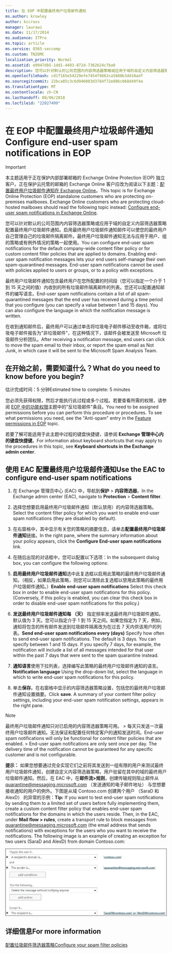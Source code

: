 ```yaml
---
title: 在 EOP 中配置最终用户垃圾邮件通知
ms.author: krowley
author: kccross
manager: laurawi
ms.date: 11/17/2014
ms.audience: ITPro
ms.topic: article
ms.service: O365-seccomp
ms.custom: TN2DMC
localization_priority: Normal
ms.assetid: e9947db5-1dd1-4493-872d-7362b24c7ba0
description: 您可以针对默认的公司范围内内容筛选器策略或应用于域的自定义内容筛选器策略配置最终用户垃圾邮件通知。
ms.openlocfilehash: cd1f165e54229efe7454f9662ca5880b3dd10adf
ms.sourcegitcommit: 22bca85c3c6d946083d3784f72e886c068d49f4a
ms.translationtype: MT
ms.contentlocale: zh-CN
ms.lasthandoff: 08/06/2018
ms.locfileid: "22027499"
---
```

# <a name="configure-end-user-spam-notifications-in-eop"></a><span data-ttu-id="6b9fe-103">在 EOP 中配置最终用户垃圾邮件通知</span><span class="sxs-lookup"><span data-stu-id="6b9fe-103">Configure end-user spam notifications in EOP</span></span>
  
> [!IMPORTANT]
> <span data-ttu-id="6b9fe-p101">本主题适用于正在保护内部部署邮箱的 Exchange Online Protection (EOP) 独立客户。正在保护云托管的邮箱的 Exchange Online 客户应改为阅读以下主题：[配置最终用户垃圾邮件通知在 Exchange Online](configure-end-user-spam-notifications-in-exchange-online.md)。</span><span class="sxs-lookup"><span data-stu-id="6b9fe-p101">This topic is for Exchange Online Protection (EOP) standalone customers who are protecting on-premises mailboxes. Exchange Online customers who are protecting cloud-hosted mailboxes should read the following topic instead: [Configure end-user spam notifications in Exchange Online](configure-end-user-spam-notifications-in-exchange-online.md).</span></span> 
  
<span data-ttu-id="6b9fe-p102">您可以针对默认的公司范围内内容筛选器策略或应用于域的自定义内容筛选器策略配置最终用户垃圾邮件通知。启用最终用户垃圾邮件通知邮件可以使您的最终用户自己管理自己的垃圾邮件隔离邮件。最终用户垃圾邮件通知无法与应用于用户、组的策略或有例外情况的策略一起使用。</span><span class="sxs-lookup"><span data-stu-id="6b9fe-p102">You can configure end-user spam notifications for the default company-wide content filter policy or for custom content filter policies that are applied to domains. Enabling end-user spam notification messages lets your end users self-manage their own spam-quarantined messages. End-user spam notifications cannot be used with policies applied to users or groups, or to a policy with exceptions.</span></span>
  
<span data-ttu-id="6b9fe-p103">最终用户垃圾邮件通知包含最终用户在您所配置的时间段（您可以指定一个介于 1 到 15 天之间的值）内收到的所有垃圾邮件隔离邮件的列表。您还可以配置通知邮件的编写语言。</span><span class="sxs-lookup"><span data-stu-id="6b9fe-p103">End-user spam notifications contain a list of all spam-quarantined messages that the end user has received during a time period that you configure (you can specify a value between 1 and 15 days). You can also configure the language in which the notification message is written.</span></span>
  
<span data-ttu-id="6b9fe-111">在收到通知邮件后，最终用户可以通过单击将垃圾电子邮件移动至收件箱，或将垃圾电子邮件报告为"非垃圾邮件"，在这种情况下，该邮件会被发送至 Microsoft 垃圾邮件分析团队。</span><span class="sxs-lookup"><span data-stu-id="6b9fe-111">After receiving a notification message, end users can click to move the spam email to their inbox, or report the spam email as Not Junk, in which case it will be sent to the Microsoft Spam Analysis Team.</span></span>
  
## <a name="what-do-you-need-to-know-before-you-begin"></a><span data-ttu-id="6b9fe-112">在开始之前，需要知道什么？</span><span class="sxs-lookup"><span data-stu-id="6b9fe-112">What do you need to know before you begin?</span></span>
<span data-ttu-id="6b9fe-113"><a name="sectionSection0"> </a></span><span class="sxs-lookup"><span data-stu-id="6b9fe-113"></span></span>

<span data-ttu-id="6b9fe-114">估计完成时间：5 分钟</span><span class="sxs-lookup"><span data-stu-id="6b9fe-114">Estimated time to complete: 5 minutes</span></span>
  
<span data-ttu-id="6b9fe-p104">您必须先获得权限，然后才能执行此过程或多个过程。若要查看所需的权限，请参阅 [EOP 中的功能权限](eop/feature-permissions-in-eop.md)主题中的"反垃圾邮件"条目。</span><span class="sxs-lookup"><span data-stu-id="6b9fe-p104">You need to be assigned permissions before you can perform this procedure or procedures. To see what permissions you need, see the "Anti-spam" entry in the [Feature permissions in EOP](eop/feature-permissions-in-eop.md) topic.</span></span> 
  
<span data-ttu-id="6b9fe-117">若要了解可能适用于此主题中过程的键盘快捷键，请参阅 **Exchange 管理中心内的键盘快捷键**。</span><span class="sxs-lookup"><span data-stu-id="6b9fe-117">For information about keyboard shortcuts that may apply to the procedures in this topic, see **Keyboard shortcuts in the Exchange admin center**.</span></span>
  
## <a name="use-the-eac-to-configure-end-user-spam-notifications"></a><span data-ttu-id="6b9fe-118">使用 EAC 配置最终用户垃圾邮件通知</span><span class="sxs-lookup"><span data-stu-id="6b9fe-118">Use the EAC to configure end-user spam notifications</span></span>

1. <span data-ttu-id="6b9fe-119">在 Exchange 管理员中心 (EAC) 中，导航到**保护** \> **内容筛选器**。</span><span class="sxs-lookup"><span data-stu-id="6b9fe-119">In the Exchange admin center (EAC), navigate to **Protection** \> **Content filter**.</span></span>
    
2. <span data-ttu-id="6b9fe-120">选择您想要启用最终用户垃圾邮件通知（默认禁用）的内容筛选器策略。</span><span class="sxs-lookup"><span data-stu-id="6b9fe-120">Select the content filter policy for which you want to enable end-user spam notifications (they are disabled by default).</span></span>
    
3. <span data-ttu-id="6b9fe-121">在右窗格中，其中显示有关您的策略的摘要信息，请单击**配置最终用户垃圾邮件通知**链接。</span><span class="sxs-lookup"><span data-stu-id="6b9fe-121">In the right pane, where the summary information about your policy appears, click the **Configure End-user spam notifications** link.</span></span> 
    
4. <span data-ttu-id="6b9fe-122">在随后出现的对话框中，您可以配置以下选项：</span><span class="sxs-lookup"><span data-stu-id="6b9fe-122">In the subsequent dialog box, you can configure the following options:</span></span>
    
1. <span data-ttu-id="6b9fe-p105">**启用最终用户垃圾邮件通知**选中此复选框以启用此策略的最终用户垃圾邮件通知。（相反，如果启用此策略，则您可以清除此复选框以禁用此策略的最终用户垃圾邮件通知。）</span><span class="sxs-lookup"><span data-stu-id="6b9fe-p105">**Enable end-user spam notifications** Select this check box in order to enable end-user spam notifications for this policy. (Conversely, if this policy is enabled, you can clear this check box in order to disable end-user spam notifications for this policy.)</span></span> 
    
2. <span data-ttu-id="6b9fe-p106">**发送最终用户垃圾邮件通知每 （天）** 指定频率发送最终用户垃圾邮件通知。默认值为 3 天。您可以指定介于 1 到 15 天之间。如果您指定为 7 天，例如，通知将包含的所有邮件发送到垃圾邮件隔离改为在过去 7 天内供该用户的列表。</span><span class="sxs-lookup"><span data-stu-id="6b9fe-p106">**Send end-user spam notifications every (days)** Specify how often to send end-user spam notifications. The default is 3 days. You can specify between 1 and 15 days. If you specify 7 days, for example, the notification will include a list of all messages intended for that user within the past 7 days that were sent to the spam quarantine instead.</span></span> 
    
3. <span data-ttu-id="6b9fe-129">**通知语言**使用下拉列表，选择编写此策略的最终用户垃圾邮件通知的语言。</span><span class="sxs-lookup"><span data-stu-id="6b9fe-129">**Notification language** Using the drop-down list, select the language in which to write end-user spam notifications for this policy.</span></span> 
    
5. <span data-ttu-id="6b9fe-p107">单击**保存**。在右窗格中显示的内容筛选器策略设置，包括您的最终用户垃圾邮件通知设置摘要。</span><span class="sxs-lookup"><span data-stu-id="6b9fe-p107">Click **save**. A summary of your content filter policy settings, including your end-user spam notification settings, appears in the right pane.</span></span>
    
> [!NOTE]
>  <span data-ttu-id="6b9fe-p108">最终用户垃圾邮件通知只对已启用的内容筛选器策略可用。 >  每天只发送一次最终用户垃圾邮件通知。无法保证和配置任何特定客户的通知发送时间。</span><span class="sxs-lookup"><span data-stu-id="6b9fe-p108">End-user spam notifications will only be functional for content filter policies that are enabled. >  End-user spam notifications are only sent once per day. The delivery time of the notification cannot be guaranteed for any specific customer and is not configurable.</span></span> 
  
 <span data-ttu-id="6b9fe-p109">**提示：** 如果您想要通过完全实现它们之前将其发送到一组有限的用户来测试最终用户垃圾邮件通知，创建自定义内容筛选器策略，用户驻留在其中的域的最终用户垃圾邮件通知。然后，在 EAC 中，在**邮件流\>规则**，创建传输规则阻止邮件从 quarantine@messaging.microsoft.com （发送通知的电子邮件地址） 与您想要接收通知的用户的例外。下图是从域 Contoso.com 创建两个用户 （SaraD 和 AlexD） 的异常的示例：</span><span class="sxs-lookup"><span data-stu-id="6b9fe-p109">**Tip:** If you want to test end-user spam notifications by sending them to a limited set of users before fully implementing them, create a custom content filter policy that enables end-user spam notifications for the domains in which the users reside. Then, in the EAC, under **Mail flow \> rules**, create a transport rule to block messages from quarantine@messaging.microsoft.com (the email address that sends notifications) with exceptions for the users who you want to receive the notifications. The following image is an example of creating an exception for two users (SaraD and AlexD) from domain Contoso.com:</span></span> 
  
![测试最终用户垃圾邮件通知的传输规则](media/EOP-ESN-testspecificusers.jpg)
  
## <a name="for-more-information"></a><span data-ttu-id="6b9fe-139">详细信息</span><span class="sxs-lookup"><span data-stu-id="6b9fe-139">For more information</span></span>

[<span data-ttu-id="6b9fe-140">配置垃圾邮件筛选器策略</span><span class="sxs-lookup"><span data-stu-id="6b9fe-140">Configure your spam filter policies</span></span>](configure-your-spam-filter-policies.md)
  

